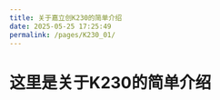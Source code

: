 ```yaml
---
title: 关于嘉立创K230的简单介绍
date: 2025-05-25 17:25:49
permalink: /pages/K230_01/
---
```


# 这里是关于K230的简单介绍


